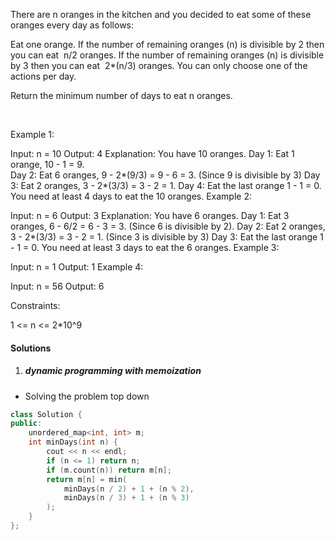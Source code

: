 There are n oranges in the kitchen and you decided to eat some of these oranges every day as follows:

Eat one orange.
If the number of remaining oranges (n) is divisible by 2 then you can eat  n/2 oranges.
If the number of remaining oranges (n) is divisible by 3 then you can eat  2*(n/3) oranges.
You can only choose one of the actions per day.

Return the minimum number of days to eat n oranges.

 

Example 1:

Input: n = 10
Output: 4
Explanation: You have 10 oranges.
Day 1: Eat 1 orange,  10 - 1 = 9.  
Day 2: Eat 6 oranges, 9 - 2*(9/3) = 9 - 6 = 3. (Since 9 is divisible by 3)
Day 3: Eat 2 oranges, 3 - 2*(3/3) = 3 - 2 = 1. 
Day 4: Eat the last orange  1 - 1  = 0.
You need at least 4 days to eat the 10 oranges.
Example 2:

Input: n = 6
Output: 3
Explanation: You have 6 oranges.
Day 1: Eat 3 oranges, 6 - 6/2 = 6 - 3 = 3. (Since 6 is divisible by 2).
Day 2: Eat 2 oranges, 3 - 2*(3/3) = 3 - 2 = 1. (Since 3 is divisible by 3)
Day 3: Eat the last orange  1 - 1  = 0.
You need at least 3 days to eat the 6 oranges.
Example 3:

Input: n = 1
Output: 1
Example 4:

Input: n = 56
Output: 6
 

Constraints:

1 <= n <= 2*10^9


#### Solutions

1. ##### dynamic programming with memoization

- Solving the problem top down

```cpp
class Solution {
public:
    unordered_map<int, int> m;
    int minDays(int n) {
        cout << n << endl;
        if (n <= 1) return n;
        if (m.count(n)) return m[n];
        return m[n] = min(
            minDays(n / 2) + 1 + (n % 2), 
            minDays(n / 3) + 1 + (n % 3)
        );
    }
};
```